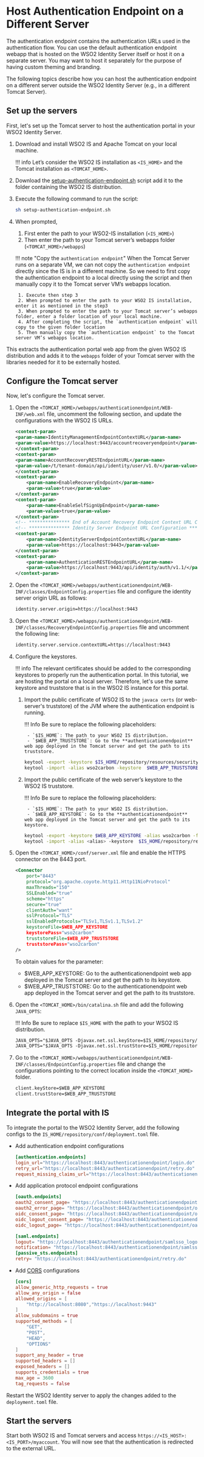 # Host Authentication Endpoint on a Different Server

The authentication endpoint contains the authentication URLs used in the authentication flow. You can use the default authentication endpoint webapp that is hosted on the WSO2 Identity Server itself or host it on a separate server. You may want to host it separately for the purpose of having custom theming and branding.

The following topics describe how you can host the authentication endpoint on a different server outside the WSO2 Identity Server  (e.g., in a different Tomcat Server).

## Set up the servers

First, let's set up the Tomcat server to host the authentication portal in your WSO2 Identity Server.

1. Download and install WSO2 IS and Apache Tomcat on your local machine.

    !!! info
        Let’s consider the WSO2 IS installation as `<IS_HOME>` and the Tomcat installation as `<TOMCAT_HOME>`.

2.  Download the [setup-authentication-endpoint.sh](https://github.com/wso2/samples-is/blob/master/host-endpoints-externally/setup-authentication-endpoint.sh) script add it to the folder containing the WSO2 IS distribution.

3. Execute the following command to run the script:

    ```bash
    sh setup-authentication-endpoint.sh
    ```

4. When prompted,

    1. First enter the path to your WSO2-IS installation (`<IS_HOME>`)
    2. Then enter the path to your Tomcat server’s webapps folder (`<TOMCAT_HOME>/webapps`)

    !!! note "Copy the `authentication endpoint`"
        When the Tomcat Server runs on a separate VM, we can not copy the `authentication endpoint` directly since the IS is in a different machine. So we need to first copy the authentication endpoint to a local directly using the script and then manually copy it to the Tomcat server VM’s webapps location.

        1. Execute then step 3
        2. When prompted to enter the path to your WSO2 IS installation, enter it as mentioned in the step3
        3. When prompted to enter the path to your Tomcat server’s webapps folder, enter a folder location of your local machine.
        4. After completing the script, the `authentication endpoint` will copy to the given folder location
        5. Then manually copy the `authentication endpoint` to the Tomcat server VM’s webapps location.


This extracts the authentication portal web app from the given WSO2 IS distribution and adds it to the `webapps` folder of your Tomcat server with the libraries needed for it to be externally hosted.

## Configure the Tomcat server

Now, let's configure the Tomcat server.

1. Open the `<TOMCAT_HOME>/webapps/authenticationendpoint/WEB-INF/web.xml` file, uncomment the following section, and update the configurations with the WSO2 IS URLs.

    ```xml
    <context-param>
    <param-name>IdentityManagementEndpointContextURL</param-name>
    <param-value>https://localhost:9443/accountrecoveryendpoint</param-value>
    </context-param>
    <context-param>
    <param-name>AccountRecoveryRESTEndpointURL</param-name>
    <param-value>/t/tenant-domain/api/identity/user/v1.0/</param-value>
    </context-param>
    <context-param>
        <param-name>EnableRecoveryEndpoint</param-name>
        <param-value>true</param-value>
    </context-param>
    <context-param>
        <param-name>EnableSelfSignUpEndpoint</param-name>
        <param-value>true</param-value>
    </context-param>
    <!-- *************** End of Account Recovery Endpoint Context URL Configuration ********************** -->
    <!-- *************** Identity Server Endpoint URL Configuration ********************** -->
    <context-param>
        <param-name>IdentityServerEndpointContextURL</param-name>
        <param-value>https://localhost:9443</param-value>
    </context-param>
    <context-param>
        <param-name>AuthenticationRESTEndpointURL</param-name>
        <param-value>https://localhost:9443/api/identity/auth/v1.1/</param-value>
    </context-param>
    ```

2. Open the `<TOMCAT_HOME>/webapps/authenticationendpoint/WEB-INF/classes/EndpointConfig.properties` file and configure the identity server origin URL as follows:
    
    ```xml
    identity.server.origin=https://localhost:9443
    ```

3.  Open the `<TOMCAT_HOME>/webapps/authenticationendpoint/WEB-INF/classes/RecoveryEndpointConfig.properties` file and uncomment the following line:

    ```xml
    identity.server.service.contextURL=https://localhost:9443
    ```
            
4. Configure the keystores.

    !!! info
        The relevant certificates should be added to the corresponding keystores to properly run the authentication portal. In this tutorial, we are hosting the portal on a local server. Therefore, let's use the same keystore and truststore that is in the WSO2 IS instance for this portal.

    1. Import the public certificate of WSO2 IS to the `javaca certs` (or web-server's truststore) of the JVM where the authentication endpoint is running.

        !!! Info
            Be sure to replace the following placeholders:

            - `$IS_HOME`: The path to your WSO2 IS distribution.
            - `$WEB_APP_TRUSTSTORE`: Go to the **authenticationendpoint** web app deployed in the Tomcat server and get the path to its truststore.

        ``` bash
        keytool -export -keystore $IS_HOME/repository/resources/security/wso2carbon.jks -alias wso2carbon -file wso2carbon.cer
        keytool -import -alias wso2carbon -keystore  $WEB_APP_TRUSTSTORE -file wso2carbon.cer
        ```

    2. Import the public certificate of the web server’s keystore to the WSO2 IS truststore.

        !!! Info
            Be sure to replace the following placeholders:
            
            - `$IS_HOME`: The path to your WSO2 IS distribution.
            - `$WEB_APP_KEYSTORE`: Go to the **authenticationendpoint** web app deployed in the Tomcat server and get the path to its keystore.

        ``` bash
        keytool -export -keystore $WEB_APP_KEYSTORE -alias wso2carbon -file webserver.cer
        keytool -import -alias <alias> -keystore  $IS_HOME/repository/resources/security/client-truststore.jks -file webserver.cer
        ```

5. Open the `<TOMCAT_HOME>/conf/server.xml` file and enable the HTTPS connector on the 8443 port.

    ```xml
    <Connector 
        port="8443"
        protocol="org.apache.coyote.http11.Http11NioProtocol"
        maxThreads="150"
        SSLEnabled="true"
        scheme="https"
        secure="true"
        clientAuth="want"
        sslProtocol="TLS"
        sslEnabledProtocols="TLSv1,TLSv1.1,TLSv1.2"
        keystoreFile=$WEB_APP_KEYSTORE
        keystorePass="wso2carbon"
        truststoreFile=$WEB_APP_TRUSTSTORE 
        truststorePass="wso2carbon"
    />
    ```

    To obtain values for the parameter:
    - $WEB_APP_KEYSTORE: Go to the authenticationendpoint web app deployed in the Tomcat server and get the path to its keystore.
    - $WEB_APP_TRUSTSTORE: Go to the authenticationendpoint web app deployed in the Tomcat server and get the path to its truststore.

6. Open the `<TOMCAT_HOME>/bin/catalina.sh` file and add the following `JAVA_OPTS`:

    !!! Info
        Be sure to replace `$IS_HOME` with the path to your WSO2 IS distribution.

    ``` xml
    JAVA_OPTS="$JAVA_OPTS -Djavax.net.ssl.keyStore=$IS_HOME/repository/resources/security/wso2carbon.jks -Djavax.net.ssl.keyStorePassword=wso2carbon"
    JAVA_OPTS="$JAVA_OPTS -Djavax.net.ssl.trustStore=$IS_HOME/repository/resources/security/client-truststore.jks -Djavax.net.ssl.trustStorePassword=wso2carbon"
    ```

7. Go to the `<TOMCAT_HOME>/webapps/authenticationendpoint/WEB-INF/classes/EndpointConfig.properties` file and change the configurations pointing to the correct location inside the `<TOMCAT_HOME>` folder.

    ``` xml
    client.keyStore=$WEB_APP_KEYSTORE
    client.trustStore=$WEB_APP_TRUSTSTORE
    ```

## Integrate the portal with IS

To integrate the portal to the WSO2 Identity Server, add the following configs to the `IS_HOME/repository/conf/deployment.toml` file.

- Add authentication endpoint configurations
    ```toml
    [authentication.endpoints]
    login_url="https://localhost:8443/authenticationendpoint/login.do"
    retry_url="https://localhost:8443/authenticationendpoint/retry.do"
    request_missing_claims_url="https://localhost:8443/authenticationendpoint/claims.do"
    ```

- Add application protocol endpoint configurations
    ```toml
    [oauth.endpoints]
    oauth2_consent_page= "https://localhost:8443/authenticationendpoint/oauth2_authz.do"
    oauth2_error_page= "https://localhost:8443/authenticationendpoint/oauth2_error.do"
    oidc_consent_page= "https://localhost:8443/authenticationendpoint/oauth2_consent.do"
    oidc_logout_consent_page= "https://localhost:8443/authenticationendpoint/oauth2_logout_consent.do"
    oidc_logout_page= "https://localhost:8443/authenticationendpoint/oauth2_logout.do"

    [saml.endpoints]
    logout= "https://localhost:8443/authenticationendpoint/samlsso_logout.do"
    notification= "https://localhost:8443/authenticationendpoint/samlsso_notification.do"
    [passive_sts.endpoints]
    retry= "https://localhost:8443/authenticationendpoint/retry.do"
    ```

- Add [CORS]({{base_path}}/deploy/configure-cors/#configuring-cors-during-deployment) configurations
    ```toml
    [cors]
    allow_generic_http_requests = true
    allow_any_origin = false
    allowed_origins = [
        "http://localhost:8080","https://localhost:9443"
    ]
    allow_subdomains = true
    supported_methods = [
        "GET",
        "POST",
        "HEAD",
        "OPTIONS"
    ]
    support_any_header = true
    supported_headers = []
    exposed_headers = []
    supports_credentials = true
    max_age = 3600
    tag_requests = false
    ```

Restart the WSO2 Identity server to apply the changes added to the `deployment.toml` file.

## Start the servers

Start both WSO2 IS and Tomcat servers and access `https://<IS_HOST>:<IS_PORT>/myaccount`. You will now see that the authentication is redirected to the external URL.